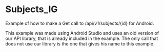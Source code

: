 Subjects_IG
===================

Example of how to make a Get call to /api/v1/subjects/{id} for Android.

This example was made using Android Studio and uses an old version of our API library, that is already included in the example. The only call that does not use our library is the one that gives his name to this example.



